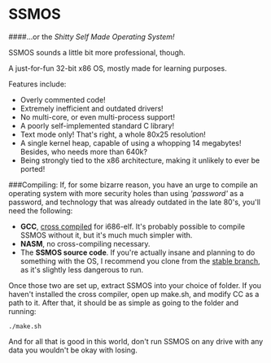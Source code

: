 # SSMOS
####...or the *Shitty Self Made Operating System!*

SSMOS sounds a little bit more professional, though.

A just-for-fun 32-bit x86 OS, mostly made for learning purposes.

Features include:
- Overly commented code!
- Extremely inefficient and outdated drivers!
- No multi-core, or even multi-process support!
- A poorly self-implemented standard C library!
- Text mode only! That's right, a whole 80x25 resolution!
- A single kernel heap, capable of using a whopping 14 megabytes! Besides, who needs more than 640k?
- Being strongly tied to the x86 architecture, making it unlikely to ever be ported!

###Compiling:
If, for some bizarre reason, you have an urge to compile an operating system with more security holes than using *'password'* as a password, and technology that was already outdated in the late 80's, you'll need the following:
- **GCC**, [cross compiled](http://wiki.osdev.org/GCC_Cross-Compiler) for i686-elf. It's probably possible to compile SSMOS without it, but it's much much simpler with.
- **NASM**, no cross-compiling necessary.
- The **SSMOS source code**. If you're actually insane and planning to do something with the OS, I recommend you clone from the [stable branch](https://github.com/Lexusjjss/SSMOS/tree/stable), as it's slightly less dangerous to run.

Once those two are set up, extract SSMOS into your choice of folder. If you haven't installed the cross compiler, open up make.sh, and modify CC as a path to it. After that, it should be as simple as going to the folder and running:

`./make.sh`

And for all that is good in this world, don't run SSMOS on any drive with any data you wouldn't be okay with losing.
